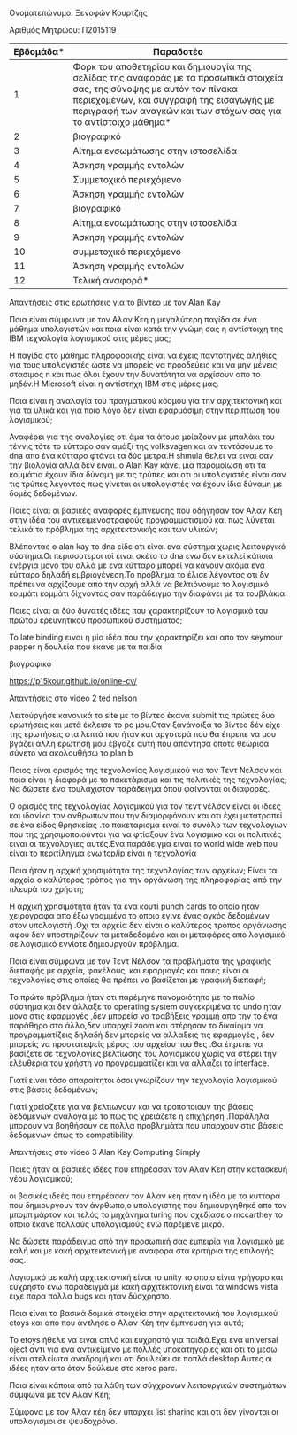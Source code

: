 Ονοματεπώνυμο: Ξενοφών Κουρτζής

Αριθμός Μητρώου: Π2015119

| Εβδομάδα* | Παραδοτέο |
| --- | --- |
| 1 | Φορκ του αποθετηρίου και δημιουργία της σελίδας της αναφοράς με τα προσωπικά στοιχεία σας, της σύνοψης με αυτόν τον πίνακα περιεχομένων, και συγγραφή της εισαγωγής με περιγραφή των αναγκών και των στόχων σας για το αντίστοιχο μάθημα* |
| 2 | βιογραφικό |
| 3 | Αίτημα ενσωμάτωσης στην ιστοσελίδα |
| 4 | Άσκηση γραμμής εντολών |
| 5 | Συμμετοχικό περιεχόμενο |
| 6 | Άσκηση γραμμής εντολών |
| 7 | βιογραφικό |
| 8 | Αίτημα ενσωμάτωσης στην ιστοσελίδα |
| 9 | Άσκηση γραμμής εντολών |
| 10 | συμμετοχικό περιεχόμενο |
| 11 | Άσκηση γραμμής εντολών |
| 12 | Τελική αναφορά* |

Απαντήσεις στις ερωτήσεις για το βίντεο με τον  Αlan Κay

Ποια είναι σύμφωνα με τον Αλαν Κεη η μεγαλύτερη παγίδα σε ένα μάθημα υπολογιστών και ποια είναι κατά την γνώμη σας η αντίστοιχη της ΙΒΜ τεχνολογία λογισμικού στις μέρες μας;

Η παγίδα στο μάθημα πληροφορικής είναι να  έχεις παντοτηνές αλήθιες για  τους υπολογιστές  ώστε να μπορείς να προοδεύεις και να μην  μένεις στασιμος n και πως όλοι  έχουν την δυνατότητα να αρχίσουν απο το μηδέν.H Μicrosoft είναι η αντίστηχη IBM στις μέρες μας.  


Ποια είναι η αναλογία του πραγματικού κόσμου για την αρχιτεκτονική και για τα υλικά και για ποιο λόγο δεν είναι εφαρμόσιμη στην περίπτωση του λογισμικού;

 Αναφέρει για της αναλογίες οτι άμα  τα άτομα μοίαζουν με μπαλάκι του τέννις τότε το κύτταρο σαν αμάξι της volksvagen  και αν τεντόσουμε το dna απο ένα κύτταρο φτάνει τα δύο μετρα.H shmula θελει να ειναι σαν την βιολογία αλλά δεν ειναι. ο Alan Kay κάνει  μια παρομοίωση οτι τα  κομμάτια έχουν ίδια δύναμη με τις τρύπες  και  οτι οι υπολογιστές είναι σαν τις  τρύπες λέγοντας πως γίνεται οι υπολογιστές να έχουν ίδια δύναμη με δομές δεδομένων.

Ποιες είναι οι βασικές αναφορές έμπνευσης που οδήγησαν τον Αλαν Κεη στην ιδέα του αντικειμενοστραφούς προγραμματισμού και πως λύνεται τελικά το πρόβλημα της αρχιτεκτονικής και των υλικών;

Βλέποντας ο alan kay το dna είδε οτι είναι ενα σύστημα χωρις λειτουργικό  σύστημα.Οι περισσοτεροι ιοί ειναι σκέτο  το dna  ενω  δεν εκτελεί κάποια ενέργια  μονο του αλλά με ενα κύτταρο μπορεί  να κάνουν ακόμα ενα κύτταρο δηλαδή εμβριογένεση.Το προβλημα το έλισε λέγοντας οτι δν πρέπει να αρχίζουμε απο την αρχή αλλά να βελτιόνουμε το λογισμικό κομμάτι κομμάτι δίχνοντας σαν παράδειγμα την διαφάνει με τα τουβλάκια.

Ποιες είναι οι δύο δυνατές ιδέες που χαρακτηρίζουν το λογισμικό του πρώτου ερευνητικού προσωπικού συστήματος;

Το late binding ειναι η μία ιδέα που την χαρακτηρίζει και απο τον seymour papper η δουλεία που έκανε με τα παιδία


βιογραφικό

https://p15kour.github.io/online-cv/


Απαντήσεις στο video 2 ted nelson 

Λειτούργήσε κανονικά το site με το βίντεο έκανα submit τις πρώτες δυο ερωτήσεις  και μετά έκλεισε το pc  μου.Οταν ξανάνοιξα το βίντεο δέν είχε της ερωτήσεις στα λεπτά που ήταν και αργοτερά που θα έπρεπε να μου βγάζει άλλη ερώτηση μου έβγαζε αυτή που απάντησα οπότε θεώρισα σύνετο να ακολουθήσω το plan b
 
 Ποιος είναι ορισμός της τεχνολογίας λογισμικού για τον Τεντ Νελσον και ποια είναι η διαφορά με το πακετάρισμα και τις πολιτικές της τεχνολογίας; Να δώσετε ένα τουλάχιστον παράδειγμα όπου φαίνονται οι διαφορές.
 
 Ο ορισμός της τεχνολογίας λογισμικού για τον τεντ νέλσον  είναι οι ιδεες και ιδανίκα τον ανθρωπων που την διαμορφόνουν και οτι έχει μετατραπεί σε ένα είδος θρησκείας .το  πακεταρισμα ειναί το συνόλο των τεχνολογιων που της χρησιμοποιούνται για να φτίαξουν ένα λογισμικο και οι πολιτικές ειναι οι τεχνολογιες αυτές.Ενα παράδειγμα ειναι το world wide web  που είναι το περιτίληγμα ενω tcp/ip είναι η τεχνολογία
 
 Ποια ήταν η αρχική χρησιμότητα της τεχνολογίας των αρχείων; Είναι τα αρχεία ο καλύτερος τρόπος για την οργάνωση της πληροφορίας από την πλευρά του χρήστη;
 
 Η αρχική χρησιμότητα  ήταν τα ένα κουτί punch cards το οποίο ηταν χειρόγραφα απο έξω γραμμένο το οποιο έγινε ένας ογκός δεδομένων στον υπολογιστή .Οχι τα αρχεία δεν είναι ο καλύτερος τρόπος οργάνωσης αφού δεν υποστηρίζουν τα μεταδεδομένα  και οι μεταφόρες απο λογισμικό σε λογισμικό εννίοτε δημιουργούν πρόβλημα.
 
 Ποια είναι σύμφωνα με τον Τεντ Νέλσον τα προβλήματα της γραφικής διεπαφής με αρχεία, φακέλους, και εφαρμογές και ποιες είναι οι τεχνολογίες στις οποίες θα πρέπει να βασίζεται με γραφική διεπαφή;
 
 Το πρώτο πρόβλημα ήταν οτι παρέμηνε πανομοιότηπο με το παλίο σύστημα και δεν άλλαξε το operating system συγκεκριμένα το undo ηταν μονο στις εφαρμογές ,δεν μπορείσ να τραβήξεις γραμμή απο την το ένα παράθηρο στο άλλο,δεν υπαρχεί zoom και στέρησαν  το δικαίομα να προγραμματίζεις δηλαδή δεν μπορείς να αλλαξεις τις εφαρμογές , δεν μπορείς να προστατεψείς μέρος του αρχείου που θες .Θα έπρεπε να βασίζετε σε τεχνολογίες βελτίωσης του λογισμικου χωρίς να στέρει την ελέυθερια του χρήστη να προγραμματίζει και να αλλάζει  το interface.
 
 Γιατί είναι τόσο απαραίτητοι όσοι γνωρίζουν την τεχνολογία λογισμικού στις βάσεις δεδομένων;
 
 Γιατί χρείαζετε για να βελτιωνουν και να τροποποιουν της βάσεις δεδόμενων ανάλογα με το πως τις χρειάζετε η επιχήρηση .Παράληλα μπορουν να βοηθήσουν σε πολλα προβλημάτα που υπαρχουν στις βάσεις δεδομένων  όπως το compatibility.
 
 Απαντήσεις στο video 3 Alan Kay Computing Simply

Ποιες ήταν οι βασικές ιδέες που επηρέασαν τον Αλαν Κεη στην κατασκευή νέου λογισμικού;

οι βασικές ιδεές  που επηρέασαν τον Αλαν κεη ηταν η ιδέα με τα κυτταρα που δημιουργουν τον άνρθωπο,ο υπολογιστης που δημιουργηθηκέ απο τον μπομπ μάρτον και τελός το μηχάνημα  turing  που σχεδίασε ο mccarthey το οποιο έκανε πoλλούς υπολογισμούς  ενώ παρέμενε μικρό.

Να δώσετε παράδειγμα από την προσωπική σας εμπειρία για λογισμικό με καλή και με κακή αρχιτεκτονική με αναφορά στα κριτήρια της επιλογής σας.

Λογισμικό με καλή αρχιτεκτονική είναι  το unity το οποιο είνια γρήγορο και εύχρηστο ενω παραδειγμά με κακή αρχιτεκτονική είναι τα windows vista ειχε παρα πολλα bugs και ηταν δύσχρηστο.

Ποια είναι τα βασικά δομικά στοιχεία στην αρχιτεκτονική του λογισμικού etoys και από που άντλησε ο Αλαν Κέη την έμπνευση για αυτά;

Το etoys ήθελε να ειναι απλό και ευχρηστό για παιδιά.Εχει ενα universal oject αντι για ενα αντικείμενο με πολλές υποκατηγορίες και οτι το μεσω είναι ατελείωτα αναδρομή και οτι δουλεύει σε ποπλά desktop.Αυτες οι ιδέες ηταν απο όταν δούλευε στο xeroc parc.

Ποια είναι κάποια από τα λάθη των σύγχρονων λειτουργικών συστημάτων σύμφωνα με τον Αλαν Κέη;


Σύμφονα με τον Αλαν κέη δεν υπαρχει list sharing και οτι δεν γίνονται οι υπολογισμοι σε ψευδοχρόνο.
